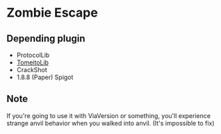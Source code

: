 # Zombie Escape

## Depending plugin
- ProtocolLib
- [TomeitoLib](https://ci.acrylicstyle.xyz/job/TomeitoLib/11/artifact/TomeitoLib.jar)
- CrackShot
- 1.8.8 (Paper) Spigot

## Note
If you're going to use it with ViaVersion or something, you'll experience strange anvil behavior when you walked into anvil. (It's impossible to fix)
